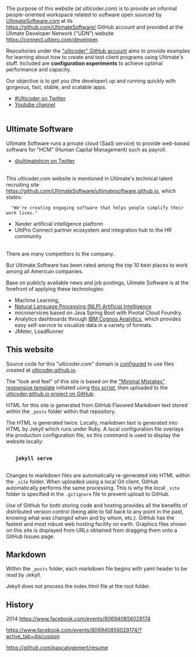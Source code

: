 The purpose of this website (at ulticoder.com)
is to provide an informal people-oriented workspace related to software open sourced by 
<a target="_blank" href="https://ultimateSoftware.com/">
UltimateSoftware.com</a> at its<br />
<a target="_blank" href="https://github.com/UltimateSoftware/">
https://github.com/UltimateSoftware/</a> GitHub account
and provided at the Ulimate Developer Network ("UDN") website
<a target="_blank" href="https://connect.ultipro.com/developer">
https://connect.ultipro.com/developer</a>.

Repositories under the <a target="_blank" href="https://github.com/ulticoder/">
"ulticoder" GitHub account</a> 
aims to provide examples for learning about how to create and test client programs using Ultimate's stuff.
Included are <strong>configuration experiments</strong> to achieve optimal performance and capacity.

Our objective is to get you (the developer) up and running quickly with gorgeous, fast, stable, and scalable apps.

   * <a target="_blank" href="https://twitter.com/hashtag/UltiCoder?src=hash">#Ulticoder on Twitter</a>
   * <a target="_blank" href="https://www.youtube.com/user/ulticoder">Youtube channel</a>
   <br /><br />

## Ultimate Software

Ultimate Software runs a private cloud (SaaS service) to provide web-based software for 
"HCM" (Human Capital Management) such as payroll.

   * <a target="_blank" href="https://twitter.com/ultimatehcm">@ultimatehcm on Twitter</a>
   <br /><br />

This ulticoder.com website is mentioned in Ultimate's technical talent recruiting site<br />
<a target="_blank" href="https://github.com/UltimateSoftware/ultimatesoftware.github.io">
https://github.com/UltimateSoftware/ultimatesoftware.github.io</a>, which states:

      "We're creating engaging software that helps people simplify their work lives."

   * Xander artificial intelligence platform
   * UltiPro Connect partner ecosystem and integration hub to the HR community
   <br /><br />

There are many competitors to the company.

But Ultimate Software has been rated among the top 10 best places to work among all American companies.

Base on publicly available news and job postings, Ulimate Software is at the forefront of applying these technologies:

   * Machine Learning, 
   * <a target="_blank" href="https://www.fool.com/investing/2017/11/03/ultimate-software-moves-forward-with-ai-platform.aspx">Natural Language Processing (NLP) Artificial Intelligence</a>
   * microservices based on Java Spring Boot with Pivotal Cloud Foundry.
   * Analytics dashboards through <a target="_blank" href="https://www.ibm.com/products/cognos-analytics/">
   IBM Cognos Analytics</a>, which provides easy self-service to visualize data in a variety of formats.
   * JMeter, LoadRunner


## This website

Source code for this "ulticoder.com" domain is 
<a target="_blank" href="https://help.github.com/articles/using-a-custom-domain-with-github-pages/">
configured</a> to use files created at
<a target="_blank" href="https://ulticoder.github.io">ulticoder.github.io</a>.

The "look and feel" of this site is based on the 
<a target="_blank" href="https://github.com/mmistakes/minimal-mistakes/">
"Minimal Mistakes" responsive template</a> initiated using
<a target="_blank" href="https://github.com/mmistakes/minimal-mistakes/issues/280#event-848084392">
this script</a>, then uploaded to the
<a target="_blank" href="https://github.com/ulticoder/ulticoder.github.io">ulticoder.github.io project on GitHub</a>.

HTML for this site is generated from GitHub Flavored Markdown text stored within the `_posts` folder within that repository. 

The HTML is generated twice. Locally, markdown text is generated into HTML by Jekyll which runs under Ruby.
A local configuration file overlays the production configuration file, so this command is used to display the website locally: 

   <pre><strong>
   jekyll serve
   </strong></pre>

Changes to markdown files are automatically re-generated into HTML within the `_site` folder.
When uploaded using a local Git client, GitHub automatically performs the same processing.
This is why the local `_site` folder is specified in the `.gitignore` file to prevent upload to GitHub.

Use of GitHub for both storing code and hosting provides all the benefits of distributed version control
(being able to fall back to any point in the past, knowing what was changed when and by whom, etc.).
GitHub has the fastest and most robust web hosting facility on earth.
Graphics files shown on this site is displayed from URLs obtained from dragging them onto a GitHub Issues page.

<!-- https://www.mediaagility.com/google-cloud-source-repository-vs-github-vs-bitbucket-comparative-analysis/ -->

## Markdown

Within the `_posts` folder, each markdown file begins with yaml header to be read by Jekyll.

Jekyll does not process the index.html file at the root folder.


## History

2014
https://www.facebook.com/events/806940856029174

https://www.facebook.com/events/806940856029174/?active_tab=discussion

https://github.com/pascalvgemert/resume